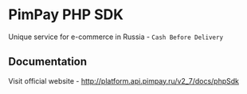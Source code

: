 # PimPay PHP SDK
Unique service for e-commerce in Russia - ``Cash Before Delivery``
## Documentation
Visit official website - http://platform.api.pimpay.ru/v2_7/docs/phpSdk
